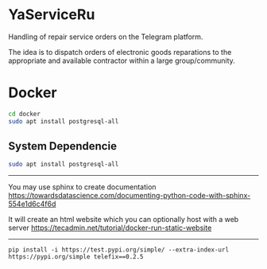 # YaServiceRu
Handling of repair service orders on the Telegram platform.

The idea is to dispatch orders of electronic goods reparations to the appropriate and available contractor 
within a large group/community.

# Docker

```bash
cd docker
sudo apt install postgresql-all
```


## System Dependencie

```bash
sudo apt install postgresql-all
```

---

You may use sphinx to create documentation
https://towardsdatascience.com/documenting-python-code-with-sphinx-554e1d6c4f6d

It will create an html website which you can optionally host with a web server
https://tecadmin.net/tutorial/docker-run-static-website

---
```shell
pip install -i https://test.pypi.org/simple/ --extra-index-url https://pypi.org/simple telefix==0.2.5
```
